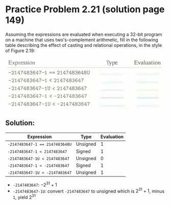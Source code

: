 # Practice Problem 2.21 (solution page 149)
Assuming the expressions are evaluated when executing a 32-bit program on a machine that uses two's-complement arithmetic, fill in the following table describing the effect of casting and relational operations, in the style of Figure 2.19:

![](images/2.21.jpg)

## Solution:
|Expression|Type|Evaluation|
|-|-|-|
|`-2147483647-1 == 2147483648U`|Unsigned|1|
|`-2147483647-1 < 2147483647`|Signed|1|
|`-2147483647-1U < 2147483647`|Unsigned|0|
|`-2147483647-1 < -2147483647`|Signed|1|
|`-2147483647-1U < -2147483647`|Unsigned|1|

- `-2147483647`: $-2^{31} + 1$
- `-2147483647-1U`: convert `-2147483647` to unsigned which is $2^{31} + 1$, minus `1`, yield $2^{31}$
